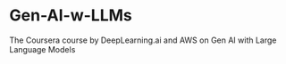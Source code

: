 # Gen-AI-w-LLMs
The Coursera course by DeepLearning.ai and AWS on Gen AI with Large Language Models
